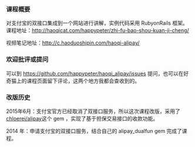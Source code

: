 

### 课程概要

对支付宝的双接口集成到一个网站进行讲解，实例代码采用 RubyonRails 框架。课程地址：http://haoqicat.com/happypeter/zhi-fu-bao-shou-kuan-ji-cheng/

视频笔记地址：http://c.haoduoshipin.com/haoqi-alipay/

### 欢迎批评或提问

可以到 https://github.com/happypeter/haoqi_alipay/issues 提问，也可以在好奇猫上的课程页面留下评论，这两个地方我都会查收到的。


### 改版历史

2015年6月：支付宝官方已经取消了双接口服务，所以这次课程改版，采用了 [chloerei/alipay](https://github.com/chloerei/alipay)这个 gem ，实现了基于担保交易接口的收款功能。

2014 年：申请支付宝的双接口服务，结合自己的 alipay_dualfun gem 完成了课程。
